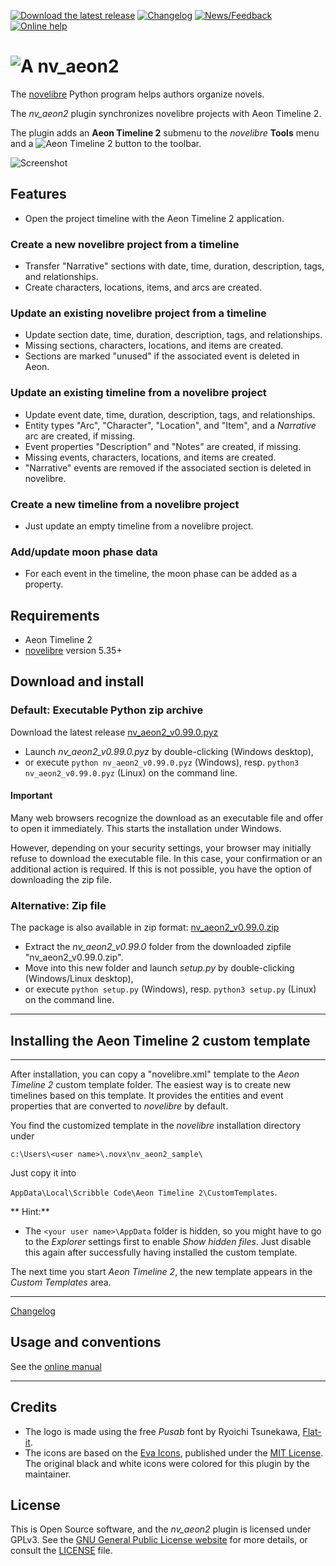 [![Download the latest release](docs/img/download-button.png)](https://github.com/peter88213/nv_aeon2/raw/main/dist/nv_aeon2_v0.99.0.pyz)
[![Changelog](docs/img/changelog-button.png)](docs/changelog.md)
[![News/Feedback](docs/img/news-button.png)](https://github.com/peter88213/novelibre/discussions)
[![Online help](docs/img/help-button.png)](https://peter88213.github.io/nv_aeon2/help/)


# ![A](icons/aLogo32.png) nv_aeon2

The [novelibre](https://github.com/peter88213/novelibre/) Python program helps authors organize novels.  

The *nv_aeon2* plugin synchronizes novelibre projects with Aeon Timeline 2.

The plugin adds an **Aeon Timeline 2** submenu to the *novelibre* **Tools** menu and a 
![Aeon Timeline 2](src/icons/16/aeon2.png) button to the toolbar.

![Screenshot](docs/Screenshots/screen01.png)

## Features

- Open the project timeline with the Aeon Timeline 2 application.

### Create a new novelibre project from a timeline

- Transfer "Narrative" sections with date, time, duration, description, tags, and relationships.
- Create characters, locations, items, and arcs are created.

### Update an existing novelibre project from a timeline

- Update section date, time, duration, description, tags, and relationships.
- Missing sections, characters, locations, and items are created.
- Sections are marked "unused" if the associated event is deleted in Aeon.

### Update an existing timeline from a novelibre project

- Update event date, time, duration, description, tags, and relationships.
- Entity types "Arc", "Character", "Location", and "Item", and a *Narrative* arc are created, if missing.
- Event properties "Description" and "Notes" are created, if missing.
- Missing events, characters, locations, and items are created.
- "Narrative" events are removed if the associated section is deleted in novelibre.

### Create a new timeline from a novelibre project

- Just update an empty timeline from a novelibre project.

### Add/update moon phase data

- For each event in the timeline, the moon phase can be added as a property.


## Requirements

- Aeon Timeline 2 
- [novelibre](https://github.com/peter88213/novelibre/) version 5.35+

## Download and install

### Default: Executable Python zip archive

Download the latest release [nv_aeon2_v0.99.0.pyz](https://github.com/peter88213/nv_aeon2/raw/main/dist/nv_aeon2_v0.99.0.pyz)

- Launch *nv_aeon2_v0.99.0.pyz* by double-clicking (Windows desktop),
- or execute `python nv_aeon2_v0.99.0.pyz` (Windows), resp. `python3 nv_aeon2_v0.99.0.pyz` (Linux) on the command line.

#### Important

Many web browsers recognize the download as an executable file and offer to open it immediately. 
This starts the installation under Windows.

However, depending on your security settings, your browser may 
initially  refuse  to download the executable file. 
In this case, your confirmation or an additional action is required. 
If this is not possible, you have the option of downloading 
the zip file. 


### Alternative: Zip file

The package is also available in zip format: [nv_aeon2_v0.99.0.zip](https://github.com/peter88213/nv_aeon2/raw/main/dist/nv_aeon2_v0.99.0.zip)

- Extract the *nv_aeon2_v0.99.0* folder from the downloaded zipfile "nv_aeon2_v0.99.0.zip".
- Move into this new folder and launch *setup.py* by double-clicking (Windows/Linux desktop), 
- or execute `python setup.py` (Windows), resp. `python3 setup.py` (Linux) on the command line.

---

## Installing the Aeon Timeline 2 custom template
----------------------------------------------

After installation, you can copy a "novelibre.xml" template to the
*Aeon Timeline 2* custom template folder. The easiest way is to create new
timelines based on this template. It provides the entities and event
properties that are converted to *novelibre* by default.

You find the customized template in the *novelibre* installation directory under

`c:\Users\<user name>\.novx\nv_aeon2_sample\`

Just copy it into

`AppData\Local\Scribble Code\Aeon Timeline 2\CustomTemplates`.

** Hint:**
- The `<your user name>\AppData` folder is hidden, so you
  might have to go to the *Explorer* settings first to
  enable *Show hidden files*. Just disable this again after
  successfully having installed the custom template.
    
The next time you start *Aeon Timeline 2*,
the new template appears in the *Custom Templates* area.


---

[Changelog](docs/changelog.md)

## Usage and conventions

See the [online manual](https://peter88213.github.io/nv_aeon2/help/)

---

## Credits

- The logo is made using the free *Pusab* font by Ryoichi Tsunekawa, [Flat-it](http://flat-it.com/).
- The icons are based on the [Eva Icons](https://akveo.github.io/eva-icons/#/), published under the [MIT License](http://www.opensource.org/licenses/mit-license.php). The original black and white icons were colored for this plugin by the maintainer. 

## License

This is Open Source software, and the *nv_aeon2* plugin is licensed under GPLv3. See the
[GNU General Public License website](https://www.gnu.org/licenses/gpl-3.0.en.html) for more
details, or consult the [LICENSE](https://github.com/peter88213/nv_aeon2/blob/main/LICENSE) file.

